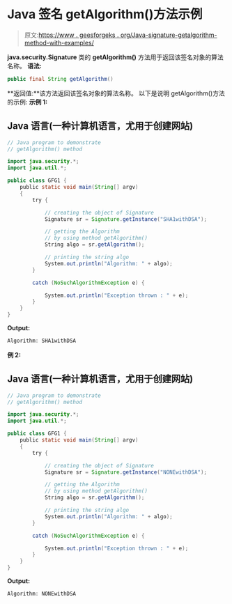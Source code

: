# Java 签名 getAlgorithm()方法示例

> 原文:[https://www . geesforgeks . org/Java-signature-getalgorithm-method-with-examples/](https://www.geeksforgeeks.org/java-signature-getalgorithm-method-with-examples/)

**java.security.Signature** 类的 **getAlgorithm()** 方法用于返回该签名对象的算法名称。
**语法:**

```java
public final String getAlgorithm()
```

**返回值:**该方法返回该签名对象的算法名称。
以下是说明 getAlgorithm()方法的示例:
**示例 1:**

## Java 语言(一种计算机语言，尤用于创建网站)

```java
// Java program to demonstrate
// getAlgorithm() method

import java.security.*;
import java.util.*;

public class GFG1 {
    public static void main(String[] argv)
    {
        try {

            // creating the object of Signature
            Signature sr = Signature.getInstance("SHA1withDSA");

            // getting the Algorithm
            // by using method getAlgorithm()
            String algo = sr.getAlgorithm();

            // printing the string algo
            System.out.println("Algorithm: " + algo);
        }

        catch (NoSuchAlgorithmException e) {

            System.out.println("Exception thrown : " + e);
        }
    }
}
```

**Output:** 

```java
Algorithm: SHA1withDSA
```

**例 2:**

## Java 语言(一种计算机语言，尤用于创建网站)

```java
// Java program to demonstrate
// getAlgorithm() method

import java.security.*;
import java.util.*;

public class GFG1 {
    public static void main(String[] argv)
    {
        try {

            // creating the object of Signature
            Signature sr = Signature.getInstance("NONEwithDSA");

            // getting the Algorithm
            // by using method getAlgorithm()
            String algo = sr.getAlgorithm();

            // printing the string algo
            System.out.println("Algorithm: " + algo);
        }

        catch (NoSuchAlgorithmException e) {

            System.out.println("Exception thrown : " + e);
        }
    }
}
```

**Output:** 

```java
Algorithm: NONEwithDSA
```